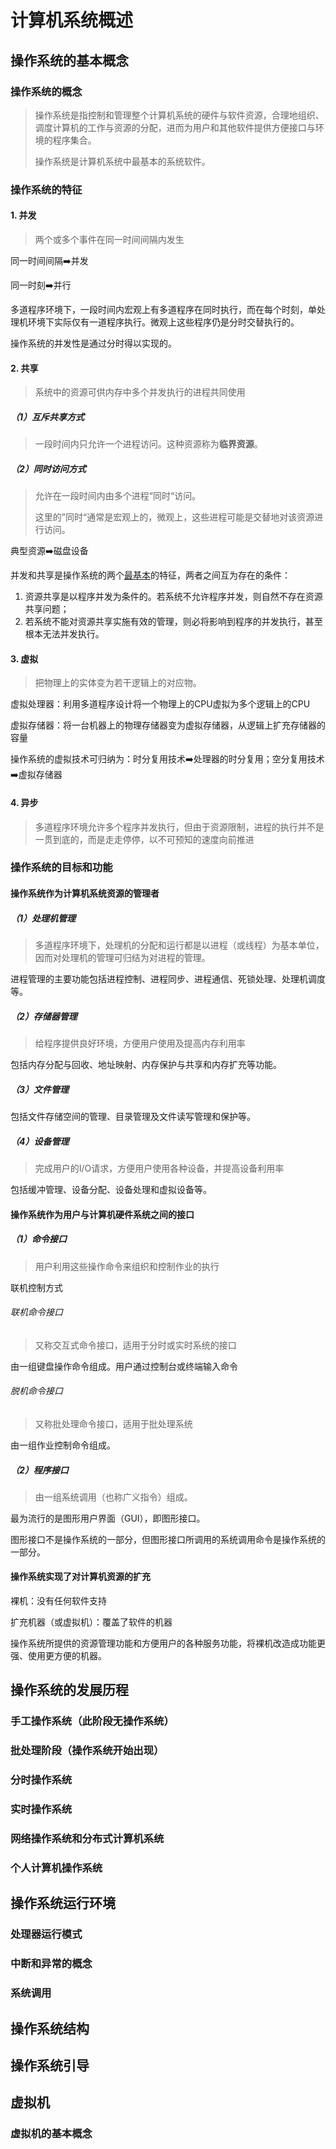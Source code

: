 # 计算机系统概述

## 操作系统的基本概念

### 操作系统的概念

> 操作系统是指控制和管理整个计算机系统的硬件与软件资源，合理地组织、调度计算机的工作与资源的分配，进而为用户和其他软件提供方便接口与环境的程序集合。
>
> 操作系统是计算机系统中最基本的系统软件。

### 操作系统的特征

#### 1. 并发

> 两个或多个事件在同一时间间隔内发生

同一时间间隔➡️并发

同一时刻➡️并行

多道程序环境下，一段时间内宏观上有多道程序在同时执行，而在每个时刻，单处理机环境下实际仅有一道程序执行。微观上这些程序仍是分时交替执行的。

操作系统的并发性是通过分时得以实现的。

#### 2. 共享

> 系统中的资源可供内存中多个并发执行的进程共同使用

##### （1）互斥共享方式

> 一段时间内只允许一个进程访问。这种资源称为**临界资源**。

##### （2）同时访问方式

> 允许在一段时间内由多个进程“同时“访问。
>
> 这里的”同时“通常是宏观上的，微观上，这些进程可能是交替地对该资源进行访问。

典型资源➡️磁盘设备

并发和共享是操作系统的两个<u>最基本</u>的特征，两者之间互为存在的条件：

1. 资源共享是以程序并发为条件的。若系统不允许程序并发，则自然不存在资源共享问题；
2. 若系统不能对资源共享实施有效的管理，则必将影响到程序的并发执行，甚至根本无法并发执行。

#### 3. 虚拟

> 把物理上的实体变为若干逻辑上的对应物。

虚拟处理器：利用多道程序设计将一个物理上的CPU虚拟为多个逻辑上的CPU

虚拟存储器：将一台机器上的物理存储器变为虚拟存储器，从逻辑上扩充存储器的容量

操作系统的虚拟技术可归纳为：时分复用技术➡️处理器的时分复用；空分复用技术➡️虚拟存储器

#### 4. 异步

> 多道程序环境允许多个程序并发执行，但由于资源限制，进程的执行并不是一贯到底的，而是走走停停，以不可预知的速度向前推进

### 操作系统的目标和功能

#### 操作系统作为计算机系统资源的管理者

##### （1）处理机管理

> 多道程序环境下，处理机的分配和运行都是以进程（或线程）为基本单位，因而对处理机的管理可归结为对进程的管理。

进程管理的主要功能包括进程控制、进程同步、进程通信、死锁处理、处理机调度等。

##### （2）存储器管理

> 给程序提供良好环境，方便用户使用及提高内存利用率

包括内存分配与回收、地址映射、内存保护与共享和内存扩充等功能。

##### （3）文件管理

包括文件存储空间的管理、目录管理及文件读写管理和保护等。

##### （4）设备管理

> 完成用户的I/O请求，方便用户使用各种设备，并提高设备利用率

包括缓冲管理、设备分配、设备处理和虚拟设备等。

#### 操作系统作为用户与计算机硬件系统之间的接口

##### （1）命令接口

> 用户利用这些操作命令来组织和控制作业的执行

联机控制方式

###### 联机命令接口

> 又称交互式命令接口，适用于分时或实时系统的接口

由一组键盘操作命令组成。用户通过控制台或终端输入命令

###### 脱机命令接口

> 又称批处理命令接口，适用于批处理系统

由一组作业控制命令组成。

##### （2）程序接口

> 由一组系统调用（也称广义指令）组成。

最为流行的是图形用户界面（GUI），即图形接口。

图形接口不是操作系统的一部分，但图形接口所调用的系统调用命令是操作系统的一部分。

#### 操作系统实现了对计算机资源的扩充

裸机：没有任何软件支持

扩充机器（或虚拟机）：覆盖了软件的机器

操作系统所提供的资源管理功能和方便用户的各种服务功能，将裸机改造成功能更强、使用更方便的机器。

## 操作系统的发展历程

### 手工操作系统（此阶段无操作系统）

### 批处理阶段（操作系统开始出现）

### 分时操作系统

### 实时操作系统

### 网络操作系统和分布式计算机系统

### 个人计算机操作系统

## 操作系统运行环境

### 处理器运行模式

### 中断和异常的概念

### 系统调用

## 操作系统结构

## 操作系统引导

## 虚拟机

### 虚拟机的基本概念

